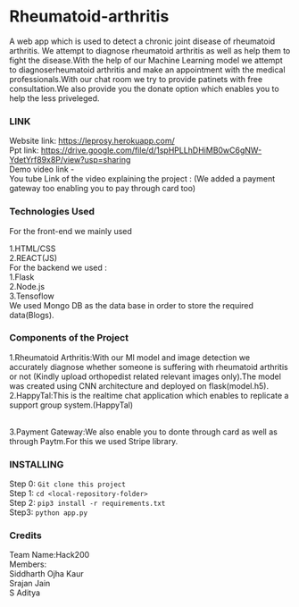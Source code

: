 # Rheumatoid-arthritis

A web app which is used to detect a chronic joint disease of rheumatoid arthritis. We attempt to diagnose rheumatoid arthritis as well as help them to fight the disease.With the help of our Machine Learning model we attempt to diagnoserheumatoid arthritis and make an appointment with the medical professionals.With our chat room we try to provide patinets with free consultation.We also provide you the donate option which enables you to help the less priveleged.  
### LINK
Website link: https://leprosy.herokuapp.com/ <br>
Ppt link: https://drive.google.com/file/d/1spHPLLhDHiMB0wC6gNW-YdetYrf89x8P/view?usp=sharing<br>
Demo video link -  <br>
You tube Link of the video explaining the project : (We added a payment gateway too enabling you to pay through card too)<br>
### Technologies Used
For the front-end we mainly used 

1.HTML/CSS<br>
2.REACT(JS)<br>
For the backend we used :<br>
1.Flask<br>
2.Node.js<br>
3.Tensoflow<br>
We used Mongo DB as the data base in order to store the required data(Blogs).
### Components of the Project
1.Rheumatoid Arthritis:With our Ml model and image detection we accurately diagnose whether someone is suffering with rheumatoid arthritis or not (Kindly upload orthopedist related relevant images only).The model was created using CNN architecture and deployed on flask(model.h5).<br>
2.HappyTal:This is the realtime chat application which enables to replicate a support group system.(HappyTal)<br>
<br>

3.Payment Gateway:We also enable you to donte through card as well as through Paytm.For this we used Stripe library.
### INSTALLING
Step 0: ```Git clone this project```<br>
Step 1: ```cd <local-repository-folder>``` <br>
Step 2: ```pip3 install -r requirements.txt```<br>
Step3: ```python app.py```<br>
### Credits
Team Name:Hack200<br>
Members:<br>
Siddharth Ojha Kaur<br>
Srajan Jain<br>
S Aditya<br>

